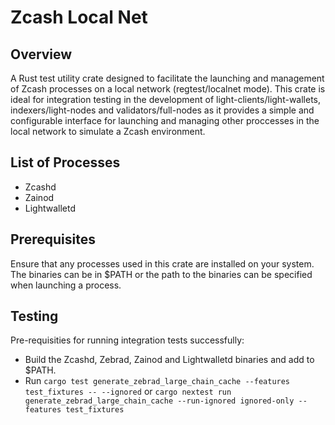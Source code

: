 # Zcash Local Net

## Overview

A Rust test utility crate designed to facilitate the launching and management of Zcash processes on a local network (regtest/localnet mode). This crate is ideal for integration testing in the development of light-clients/light-wallets, indexers/light-nodes and validators/full-nodes as it provides a simple and configurable interface for launching and managing other proccesses in the local network to simulate a Zcash environment.

## List of Processes

- Zcashd
- Zainod
- Lightwalletd

## Prerequisites

Ensure that any processes used in this crate are installed on your system. The binaries can be in $PATH or the path to the binaries can be specified when launching a process.

## Testing

Pre-requisities for running integration tests successfully:
- Build the Zcashd, Zebrad, Zainod and Lightwalletd binaries and add to $PATH.
- Run `cargo test generate_zebrad_large_chain_cache --features test_fixtures -- --ignored` or `cargo nextest run generate_zebrad_large_chain_cache --run-ignored ignored-only --features test_fixtures`

